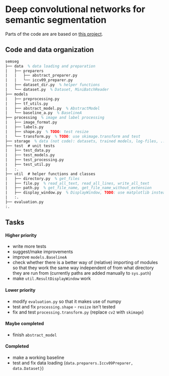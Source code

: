 # Deep convolutional networks for semantic segmentation

Parts of the code are are based on [this project](https://bitbucket.org/Ivan1248/semantic-image-segmentation-by-deep-convolutional-networks/).

## Code and data organization
``` latex
semseg
├── data  % data loading and preparation
|   ├── preparers
|   |   ├── abstract_preparer.py
|   |   └── iccv09_preparer.py 
|   ├── dataset_dir.py  % helper functions
|   └── dataset.py  % Dataset, MiniBatchReader
├── models
|   ├── preprocessing.py
|   ├── tf_utils.py
|   ├── abstract_model.py  % AbstractModel
|   └── baseline_a.py  % BaselineA
├── processing  % image and label processing
|   ├── image_format.py
|   ├── labels.py
|   ├── shape.py  % TODO: test resize
|   └── transform.py  % TODO: use skimage.transform and test
├── storage  % data (not code): datasets, trained models, log-files, ...
├── test  # unit tests
|   ├── test_data.py
|   ├── test_models.py
|   ├── test_processing.py
|   ├── test_util.py
|   :.
├── util  # helper functions and classes
|   ├── directory.py  % get_files
|   ├── file.py  % read_all_text, read_all_lines, write_all_text 
|   ├── path.py  % get_file_name, get_file_name_without_extension
|   ├── display_window.py  % DisplayWindow, TODO: use matplotlib instead of cv2
|   :.
├── evaluation.py
:.
```

## Tasks
#### Higher priority
- write more tests
- suggest/make improvements
- improve `models.BaselineA`
- check whether there is a better way of (relative) importing of modules so that they work the same way independent of from what directory they are run from (currently paths are added manually to `sys.path`)
- make `util.ResultDisplayWindow` work 
#### Lower priority
- modify `evaluation.py` so that it makes use of numpy
- test and fix `processing.shape` - `resize` isn't tested
- fix and test `processing.transform.py` (replace `cv2` with `skimage`)
#### Maybe completed
- finish `abstract_model`
#### Completed
- make a working baseline
- test and fix data loading (`data.preparers.Iccv09Preparer, data.Dataset}`)
